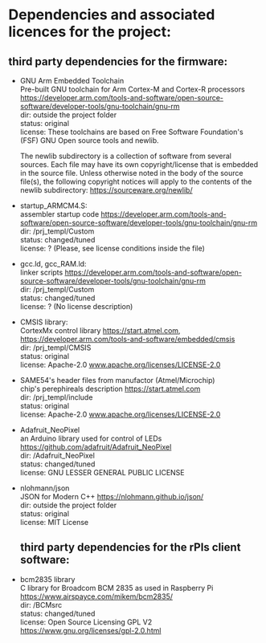 # Dependencies and associated licences for the project:

## third party dependencies for the firmware:

- GNU Arm Embedded Toolchain  <br />
    Pre-built GNU toolchain for Arm Cortex-M and Cortex-R processors  https://developer.arm.com/tools-and-software/open-source-software/developer-tools/gnu-toolchain/gnu-rm  <br />
    dir: outside the project folder <br />
    status: original <br />
    license: These toolchains are based on Free Software Foundation's (FSF) GNU Open source tools and newlib.  <br />
    
    The newlib subdirectory is a collection of software from several sources.
    Each file may have its own copyright/license that is embedded in the source 
    file. Unless otherwise noted in the body of the source file(s), the following copyright
    notices will apply to the contents of the newlib subdirectory: https://sourceware.org/newlib/


- startup_ARMCM4.S: <br />
    assembler startup code https://developer.arm.com/tools-and-software/open-source-software/developer-tools/gnu-toolchain/gnu-rm <br />
    dir: /prj_templ/Custom <br />
    status: changed/tuned <br />
    license: ? (Please, see license conditions inside the file)
    
- gcc.ld, gcc_RAM.ld: <br />
    linker scripts https://developer.arm.com/tools-and-software/open-source-software/developer-tools/gnu-toolchain/gnu-rm <br />
    dir: /prj_templ/Custom <br />
    status: changed/tuned <br />
    license: ? (No license description)
    
- CMSIS library: <br />
    CortexMx control library https://start.atmel.com, https://developer.arm.com/tools-and-software/embedded/cmsis <br />
    dir: /prj_templ/CMSIS <br />
    status: original <br />
    license: Apache-2.0 www.apache.org/licenses/LICENSE-2.0
    
- SAME54's header files from manufactor (Atmel/Microchip) <br />
    chip's perephireals description https://start.atmel.com <br /> 
    dir: /prj_templ/include <br />
    status: original <br />
    license: Apache-2.0 www.apache.org/licenses/LICENSE-2.0
    
 - Adafruit_NeoPixel <br />
    an Arduino library used for control of LEDs https://github.com/adafruit/Adafruit_NeoPixel <br />
    dir: /Adafruit_NeoPixel <br />
    status: changed/tuned <br />
    license: GNU LESSER GENERAL PUBLIC LICENSE
 
 -  nlohmann/json <br />
    JSON for Modern C++ https://nlohmann.github.io/json/ <br />
    dir: outside the project folder <br />
    status: original <br />
    license: MIT License
    
    ## third party dependencies for the rPIs client software:
    
 -  bcm2835 library  <br />
    C library for Broadcom BCM 2835 as used in Raspberry Pi  https://www.airspayce.com/mikem/bcm2835/ <br />
    dir: /BCMsrc <br />
    status: changed/tuned <br />
    license: Open Source Licensing GPL V2 https://www.gnu.org/licenses/gpl-2.0.html
    
